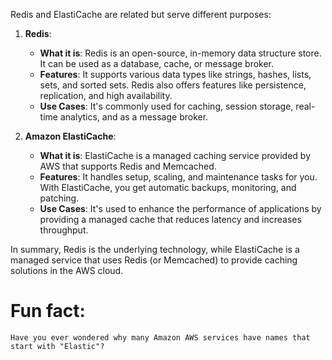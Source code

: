 Redis and ElastiCache are related but serve different purposes:

1. **Redis**:

   - **What it is**: Redis is an open-source, in-memory data structure store. It can be used as a database, cache, or message broker.
   - **Features**: It supports various data types like strings, hashes, lists, sets, and sorted sets. Redis also offers features like persistence, replication, and high availability.
   - **Use Cases**: It's commonly used for caching, session storage, real-time analytics, and as a message broker.

2. **Amazon ElastiCache**:
   - **What it is**: ElastiCache is a managed caching service provided by AWS that supports Redis and Memcached.
   - **Features**: It handles setup, scaling, and maintenance tasks for you. With ElastiCache, you get automatic backups, monitoring, and patching.
   - **Use Cases**: It's used to enhance the performance of applications by providing a managed cache that reduces latency and increases throughput.

In summary, Redis is the underlying technology, while ElastiCache is a managed service that uses Redis (or Memcached) to provide caching solutions in the AWS cloud.

# Fun fact:

```shell
Have you ever wondered why many Amazon AWS services have names that start with "Elastic"?
```
